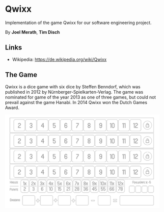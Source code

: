 # Qwixx
Implementation of the game Qwixx for our software engineering project.

By **Joel Merath**, **Tim Disch**

## Links
* Wikipedia: https://de.wikipedia.org/wiki/Qwixx

## The Game
Qwixx is a dice game with six dice by Steffen Benndorf, which was published in 2012 by Nürnberger-Spielkarten-Verlag. The game was nominated for game of the year 2013 as one of three games, but could not prevail against the game Hanabi. In 2014 Qwixx won the Dutch Games Award.

![Playground](images/qwixx_block.png)